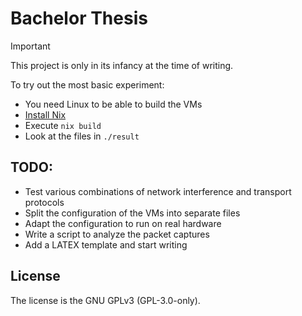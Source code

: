[SPDX-FileCopyrightText: 2024 Lukas Zirpel <thesis+lukas@zirpel.de>]::
[SPDX-License-Identifier: GPL-3.0-only]::

# Bachelor Thesis

> [!IMPORTANT]
> This project is only in its infancy at the time of writing.


To try out the most basic experiment:
- You need Linux to be able to build the VMs
- [Install Nix](https://zero-to-nix.com/start/install)
- Execute `nix build`
- Look at the files in `./result`


## TODO:
- Test various combinations of network interference and transport protocols
- Split the configuration of the VMs into separate files
- Adapt the configuration to run on real hardware
- Write a script to analyze the packet captures
- Add a LATEX template and start writing


## License
The license is the GNU GPLv3 (GPL-3.0-only).
